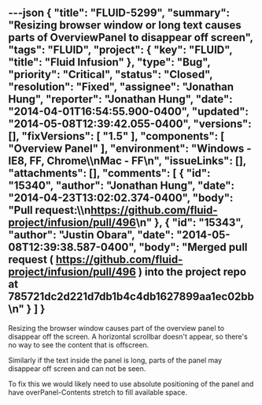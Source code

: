 ---json
{
  "title": "FLUID-5299",
  "summary": "Resizing browser window or long text causes parts of OverviewPanel to disappear off screen",
  "tags": "FLUID",
  "project": {
    "key": "FLUID",
    "title": "Fluid Infusion"
  },
  "type": "Bug",
  "priority": "Critical",
  "status": "Closed",
  "resolution": "Fixed",
  "assignee": "Jonathan Hung",
  "reporter": "Jonathan Hung",
  "date": "2014-04-01T16:54:55.900-0400",
  "updated": "2014-05-08T12:39:42.055-0400",
  "versions": [],
  "fixVersions": [
    "1.5"
  ],
  "components": [
    "Overview Panel"
  ],
  "environment": "Windows - IE8, FF, Chrome\\\nMac - FF\n",
  "issueLinks": [],
  "attachments": [],
  "comments": [
    {
      "id": "15340",
      "author": "Jonathan Hung",
      "date": "2014-04-23T13:02:02.374-0400",
      "body": "Pull request:\\\n<https://github.com/fluid-project/infusion/pull/496>\n"
    },
    {
      "id": "15343",
      "author": "Justin Obara",
      "date": "2014-05-08T12:39:38.587-0400",
      "body": "Merged pull request ( <https://github.com/fluid-project/infusion/pull/496> ) into the project repo at 785721dc2d221d7db1b4c4db1627899aa1ec02bb\n"
    }
  ]
}
---
Resizing the browser window causes part of the overview panel to disappear off the screen. A horizontal scrollbar doesn't appear, so there's no way to see the content that is offscreen.

Similarly if the text inside the panel is long, parts of the panel may disappear off screen and can not be seen.

To fix this we would likely need to use absolute positioning of the panel and have overPanel-Contents stretch to fill available space.

        